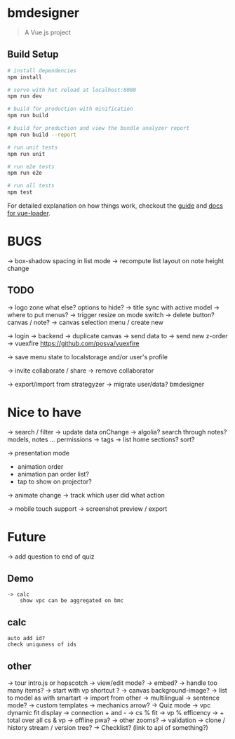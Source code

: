 # bmdesigner

> A Vue.js project

## Build Setup

``` bash
# install dependencies
npm install

# serve with hot reload at localhost:8080
npm run dev

# build for production with minification
npm run build

# build for production and view the bundle analyzer report
npm run build --report

# run unit tests
npm run unit

# run e2e tests
npm run e2e

# run all tests
npm test
```

For detailed explanation on how things work, checkout the [guide](http://vuejs-templates.github.io/webpack/) and [docs for vue-loader](http://vuejs.github.io/vue-loader).


# BUGS
-> box-shadow spacing in list mode
-> recompute list layout on note height change

## TODO

-> logo zone what else? options to hide?
-> title sync with active model
-> where to put menus?
-> trigger resize on mode switch
-> delete button? canvas / note?
-> canvas selection menu / create new


-> login
-> backend
    -> duplicate canvas
    -> send data to
    -> send new z-order
    -> vuexfire https://github.com/posva/vuexfire

-> save menu state to localstorage and/or user's profile

-> invite collaborate / share
    -> remove collaborator

-> export/import from strategyzer
-> migrate user/data? bmdesigner

# Nice to have
-> search / filter
    -> update data onChange
    -> algolia? search through notes?
        models,
        notes
        ...
            permissions
-> tags
-> list home sections? sort?

-> presentation mode
   - animation order
   - animation pan order list?
   - tap to show on projector?

-> animate change
-> track which user did what action

-> mobile touch support
-> screenshot preview / export


# Future

-> add question to end of quiz

## Demo
    -> calc
        show vpc can be aggregated on bmc

## calc
    auto add id?
    check uniquness of ids

## other
-> tour intro.js or hopscotch
-> view/edit mode?
    -> embed?
-> handle too many items?
-> start with vp shortcut ?
-> canvas background-image?
-> list to model as with smartart
-> import from other
-> multilingual
-> sentence mode?
-> custom templates
-> mechanics arrow?
-> Quiz mode
-> vpc dynamic fit display
    -> connection + and -
    -> cs  % fit
    -> vp % efficency
    -> + total over all cs & vp
-> offline pwa?
-> other zooms?
-> validation
-> clone / history stream / version tree?
-> Checklist? (link to api of something?)
